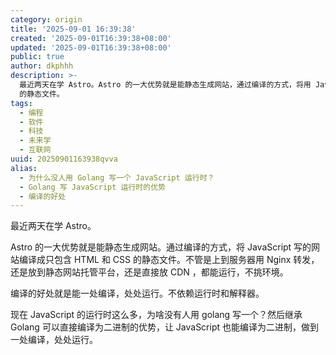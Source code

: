 ```yaml
---
category: origin
title: '2025-09-01 16:39:38'
created: '2025-09-01T16:39:38+08:00'
updated: '2025-09-01T16:39:38+08:00'
public: true
author: dkphhh
description: >-
  最近两天在学 Astro。Astro 的一大优势就是能静态生成网站，通过编译的方式，将用 JavaScript 写的网站编译成只包含 HTML 和 CSS
  的静态文件。
tags:
  - 编程
  - 软件
  - 科技
  - 未来学
  - 互联网
uuid: 20250901163938qvva
alias:
  - 为什么没人用 Golang 写一个 JavaScript 运行时？
  - Golang 写 JavaScript 运行时的优势
  - 编译的好处
---
```


最近两天在学 Astro。

Astro 的一大优势就是能静态生成网站。通过编译的方式，将 JavaScript 写的网站编译成只包含 HTML 和 CSS 的静态文件。不管是上到服务器用 Nginx 转发，还是放到静态网站托管平台，还是直接放 CDN ，都能运行，不挑环境。

编译的好处就是能一处编译，处处运行。不依赖运行时和解释器。

现在 JavaScript 的运行时这么多，为啥没有人用 golang 写一个？然后继承 Golang 可以直接编译为二进制的优势，让 JavaScript 也能编译为二进制，做到一处编译，处处运行。
